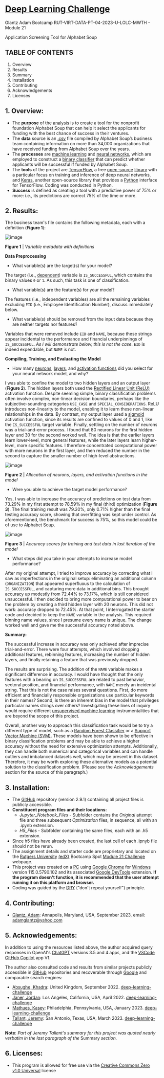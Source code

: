 # [Deep Learning Challenge](https://bootcampspot.instructure.com/courses/3337/assignments/54017?module_item_id=962033)

Glantz Adam Bootcamp RUT-VIRT-DATA-PT-04-2023-U-LOLC-MWTH - Module 21

Application Screening Tool for Alphabet Soup

## TABLE OF CONTENTS

1. Overview
2. Results
3. Summary
4. Installation
5. Contributing
6. Acknowledgements
7. Licenses

## 1. Overview:

* The **purpose** of the [analysis](https://bootcampspot.instructure.com/courses/3337/assignments/54017?module_item_id=962033) is to create a tool for the nonprofit foundation Alphabet Soup that can help it select the applicants for funding with the best chance of success in their ventures.
* The **data** source is an [.csv](https://en.wikipedia.org/wiki/Comma-separated_values) file compiled by Alphabet Soup’s business team containing information on more than 34,000 organizations that have received funding from Alphabet Soup over the years.
* The **processes** are [machine learning](https://en.wikipedia.org/wiki/Machine_learning) and [neural networks](https://en.wikipedia.org/wiki/Artificial_neural_network), which are employed to construct a [binary classifier](https://en.wikipedia.org/wiki/Binary_classification) that can predict whether applicants will be successful if funded by Alphabet Soup.
* The **tools** of the project are [TensorFlow](https://en.wikipedia.org/wiki/TensorFlow), a free [open-source](https://en.wikipedia.org/wiki/Open-source_software) [library](https://en.wikipedia.org/wiki/Library_(computing)) with a particular focus on training and inference of deep neural networks, and [Keras](https://en.wikipedia.org/wiki/Keras), another open-source library that provides a [Python](https://www.python.org/) interface for TensorFlow. Coding was conducted in Python.
* **Success** is defined as creating a tool with a predictive power of 75% or more: i.e., its predictions are correct 75% of the time or more.

## 2. Results:

The business team's file contains the following metadata, each with a definition (**Figure 1**):

![image](https://github.com/aglantzrbc/deep-learning-challenge/assets/127694342/5ef4e180-6606-4ba9-b999-c3d343d8e359)

**Figure 1** | *Variable metadata with definitions*

**Data Preprocessing**

* What variable(s) are the target(s) for your model?

The target (i.e., [dependent](https://en.wikipedia.org/wiki/Dependent_and_independent_variables)) variable is `IS_SUCCESSFUL`, which contains the binary values `0` or `1`. As such, this task is one of classification.

* What variable(s) are the feature(s) for your model?

The features (i.e., independent variables) are all the remaining variables excluding `EID` (i.e., Employee Identification Number), discuss immediately below.

* What variable(s) should be removed from the input data because they are neither targets nor features?

Variables that were removed include `EID` and `NAME`, because these strings appear incidental to the performance and financial underpinnings of `IS_SUCCESSFUL`. _As I will demonstrate below, this is not the case_. `EID` is indeed expendable, but `NAME` is not.

**Compiling, Training, and Evaluating the Model**

* How many [neurons](https://en.wikipedia.org/wiki/Artificial_neuron), [layers](https://en.wikipedia.org/wiki/Layer_(deep_learning)), and [activation functions](https://en.wikipedia.org/wiki/Activation_function) did you select for your neural network model, and why?

I was able to confine the model to two hidden layers and an output layer (**Figure 2**). The hidden layers both used the [Rectified Linear Unit (ReLU)](https://builtin.com/machine-learning/relu-activation-function) activation function. Despite seeming simple, binary classification problems often involve complex, non-linear decision boundaries, perhaps like the subjective-sounding categories `USE_CASE` and `SPECIAL_CONSIDERATIONS`. ReLU introduces non-linearity to the model, enabling it to learn these non-linear relationships in the data. By contrast, my output layer used a [sigmoid](https://en.wikipedia.org/wiki/Sigmoid_function) activation function, since its results are confined to values of 0 and 1, like the `IS_SUCCESSFUL` target variable. Finally, settling on the number of neurons was a trial-and-error process. I found that 80 neurons for the first hidden layer and 30 for the second worked well. The idea is that the earlier layers learn lower-level, more general features, while the later layers learn higher-level, more specific features. I therefore concentrated computational power with more neurons in the first layer, and then reduced the number in the second to capture the smaller number of high-level abstractions.

![image](https://github.com/aglantzrbc/deep-learning-challenge/assets/127694342/1162a3b7-07f1-431d-b509-6f670f84da1b)

**Figure 2** | *Allocation of neurons, layers, and activation functions in the model*

* Were you able to achieve the target model performance?

Yes, I was able to increase the accuracy of predictions on test data from 73.29% in my first attempt to 78.59% in my final (third) optimization (**Figure 3**). The final training result was 79.30%, only 0.71% higher than the final testing accuracy score, showing that overfitting was kept under control. As aforementioned, the benchmark for success is 75%, so this model could be of use to Alphabet Soup.

![image](https://github.com/aglantzrbc/deep-learning-challenge/assets/127694342/a7c0efec-a850-4763-82a4-277a073f4127)

**Figure 3** | *Accuracy scores for training and test data in last iteration of the model*

* What steps did you take in your attempts to increase model performance?

After my original attempt, I tried to improve accuracy by correcting what I saw as imperfections in the original setup: eliminating an additional column (`ORGANIZATION`) that appeared superfluous to the calculation of `IS_SUCCESSFUL`, and capturing more data in additional bins. This brought accuracy up modestly from 72.44% to 73.17%, which is still considered unsuccessful. I then decided to bring more computational power to bear on the problem by creating a third hidden layer with 20 neurons. This did not work: accuracy dropped to 72.45%. At that point, I interrogated the starter code and decided to keep the `NAME` variable in the analysis. This required binning name values, since I presume every name is unique. The change worked well and gave me the successful accuracy noted above.

**Summary:**

The successful increase in accuracy was only achieved after imprecise trial-and-error. There were four attempts, which involved dropping additional features, rebinning features, increasing the number of hidden layers, and finally retaining a feature that was previously dropped.

The results are surprising. The addition of the `NAME` variable makes a significant difference in accuracy. I would have thought that the only features with a bearing on `IS_SUCCESSFUL` are related to past behavior, sectoral position, and financial performance, with `NAME` merely an incidental string. That this is not the case raises several questions. First, do more efficient and financially responsible organizations use particular keywords in their names? Second, is there an inherent bias in the model that privileges particular names strings over others?  Investigating these lines of inquiry would require different [unsupervised machine learning](https://en.wikipedia.org/wiki/Unsupervised_learning) instrumentalities that are beyond the scope of this project.

Overall, another way to approach this classification task would be to try a different type of model, such as a [Random Forest Classifier](https://en.wikipedia.org/wiki/Random_forest) or a [Support Vector Machine (SVM)](https://en.wikipedia.org/wiki/Support_vector_machine). These models have been shown to be effective in binary classification problems and may be able to achieve a higher accuracy without the need for extensive optimization attempts. Additionally, they can handle both numerical and categorical variables and can handle outliers and imbalanced datasets well, which may be present in this dataset. Therefore, it may be worth exploring these alternative models as a potential solution to the classification problem. (Please see the _Acknowledgements_ section for the source of this paragraph.)

## 3. Installation:

- The [GitHub](https://github.com/aglantzrbc/deep-learning-challenge) repository (version 2.9.1) containing all project files is publicly accessible.
- **Constituent program files and their locations:**
  -  _Jupyter_Notebook_Files_ - Subfolder contains the _Original_ attempt file and three subsequent _Optimization_ files, in sequence, all with an .ipynb extension.
  -  _H5_Files_ - Subfolder containing the same files, each with an .h5 extension.
- Since h5 files have already been created, the last cell of each .ipnyb file should not be rerun.
- The assignment details and starter code are proprietary and located on the [Rutgers University](https://www.rutgers.edu/) [(edX)](https://www.edx.org/) Bootcamp Spot [Module 21 Challenge](https://bootcampspot.instructure.com/courses/3337/assignments/54017?module_item_id=962033) webpage.
- This project was created on a [PC](https://en.wikipedia.org/wiki/Personal_computer) using [Google Chrome](https://www.google.com/chrome/) for [Windows](https://www.microsoft.com/en-us/windows) version 115.0.5790.102 and its associated [Google DevTools](https://developer.chrome.com/docs/devtools/) extension. **If the program doesn't function, it is recommended that the user attempt running it on this platform and browser.**
- Coding was guided by the [DRY](https://en.wikipedia.org/wiki/Don%27t_repeat_yourself) ("don't repeat yourself") principle.

## 4. Contributing:

- [Glantz, Adam](https://www.linkedin.com/in/adam-glantz/): Annapolis, Maryland, USA, September 2023, email: adamglantz@yahoo.com

## 5. Acknowledgements:

In addition to using the resources listed above, the author acquired query responses in OpenAI's [ChatGPT](https://chat.openai.com/) versions 3.5 and 4 apps, and the [VSCode GitHub Copilot](https://github.com/features/copilot) app V1.

The author also consulted code and results from similar projects publicly accessible in [GitHub](https://github.com/) repositories and recoverable through [Google](https://www.google.com/) and comparable search engines:

- [Absughe, Khadra](mailto:k.absughe@gmail.com): United Kingdom, September 2022. [deep-learning-challenge](https://github.com/khadra1/deep-learning-challenge)
- [Janer, Jordan](https://www.linkedin.com/in/jordan-janer/): Los Angeles, California, USA, April 2022. [deep-learning-challenge](https://github.com/JordanJaner/deep_learning_challenge)
- [Mathues, Kasey](https://www.linkedin.com/in/kaseymathues/): Philadelphia, Pennsylvania, USA, January 2023. [deep-learning-challenge](https://github.com/kclm40/deep-learning-challenge)
- [Tallant, Jeremy](https://www.linkedin.com/in/jeremy-tallant-717075220/): San Antonio, Texas, USA, March 2023. [deep-learning-challenge](https://github.com/JeremyTallant/deep-learning-challenge)

**Note:** _Part of Jeremy Tallant's summary for this project was quoted nearly verbatim in the last paragraph of the_ Summary _section._

## 6. Licenses:

- This program is allowed for free use via the [Creative Commons Zero v1.0 Universal](https://creativecommons.org/publicdomain/zero/1.0/) license
